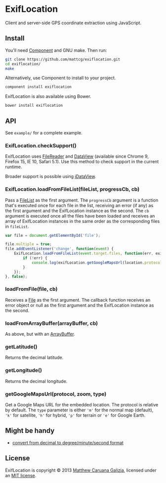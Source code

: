 # ExifLocation #

Client and server-side GPS coordinate extraction using JavaScript.

## Install ##

You'll need [Component](https://github.com/component/component) and GNU make. Then run:

```bash
git clone https://github.com/mattcg/exiflocation.git
cd exiflocation/
make
```

Alternatively, use Component to install to your project.

```bash
component install exiflocation
```

ExifLocation is also available using Bower.

```bash
bower install exiflocation
```

## API ##

See `example/` for a complete example.

### ExifLocation.checkSupport() ###

ExifLocation uses [FileReader](https://developer.mozilla.org/en/docs/DOM/FileReader) and [DataView](https://developer.mozilla.org/en-US/docs/JavaScript/Typed_arrays/DataView) (available since Chrome 9, Firefox 15, IE 10, Safari 5.1). Use this method to check support in the current runtime.

Broader support is possible using [jDataView](https://github.com/vjeux/jDataView).

### ExifLocation.loadFromFileList(fileList, progressCb, cb) ###

Pass a [FileList](https://developer.mozilla.org/en-US/docs/DOM/FileList) as the first argument. The `progressCb` argument is a function that's executed once for each file in the list, receiving an error (if any) as the first argument and the ExifLocation instance as the second. The `cb` argument is executed once all the files have been loaded and receives an array of ExifLocation instances in the same order as the corresponding files in `fileList`.

```javascript
var file = document.getElementById('file');

file.multiple = true;
file.addEventListener('change', function(event) {
	ExifLocation.loadFromFileList(event.target.files, function(err, exifLocation) {
		if (!err) {
			console.log(exifLocation.getGoogleMapsUrl(location.protocol));
		}
	});
}, false);
```

### loadFromFile(file, cb) ###

Receives a [File](https://developer.mozilla.org/en-US/docs/DOM/File) as the first argument. The callback function receives an error object or null as the first argument and the ExifLocation instance as the second.

### loadFromArrayBuffer(arrayBuffer, cb) ###

As above, but with an [ArrayBuffer](https://developer.mozilla.org/en-US/docs/JavaScript/Typed_arrays/ArrayBuffer).

### getLatitude() ###

Returns the decimal latitude.

### getLongitude() ###

Returns the decimal longitude.

### getGoogleMapsUrl(protocol, zoom, type) ###

Get a Google Maps URL for the embedded location. The protocol is relative by default. The `type` parameter is either `'m'` for the normal map (default), `'k'` for satellite, `'h'` for hybrid, `'p'` for terrain or `'e'` for Google Earth.

## Might be handy ##

- [convert from decimal to degree/minute/second format](http://andrew.hedges.name/experiments/convert_lat_long/)

## License ##

ExifLocation is copyright © 2013 [Matthew Caruana Galizia](https://twitter.com/mcaruanagalizia), licensed under an [MIT license](http://mattcg.mit-license.org/).
